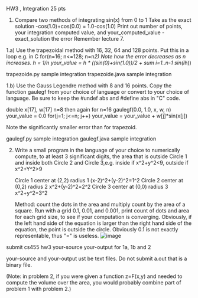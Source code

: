 HW3 , Integration 25 pts

1. Compare two methods of integrating  sin(x) from 0 to 1
Take as the exact solution  -cos(1.0)+cos(0.0) = 1.0-cos(1.0)
Print out number of points, your integration computed value, and
your_computed_value - exact_solution the error
Remember lecture 7.

1.a) Use the trapezoidal method with 16, 32, 64 and 128 points.
   Put this in a loop  e.g. in C  for(n=16; n<=128; n=n*2)
   Note how the error decreases as n increases.
   h = 1/n
   your_value = h * ((sin(0)+sin(1.0))/2 + sum i=1..n-1 sin(i*h))

  trapezoide.py sample integration
  trapezoide.java sample integration
   
1.b) Use the Gauss Legendre method with 8 and 16 points.
   Copy the function  gaulegf  from your choice of language
   or convert to your choice of language. Be sure to keep
   the #undef abs and #define abs in "C" code.

   double x[17], w[17]
   n=8   then again for n=16
   gaulegf(0.0, 1.0, x, w, n)
   your_value = 0.0
   for(j=1; j<=n; j++)
      your_value = your_value + w[j]*sin(x[j])


   Note the significantly smaller error than for trapezoid.

gaulegf.py sample integration
gaulegf.java sample integration


2. Write a small program in the language of your choice to
   numerically compute, to at least 3 significant digits,
   the area that is outside Circle 1 and inside both Circle 2
   and Circle 3,e.g. inside if x^2+y^2<9, outside if x^2+Y^2>9
 
   Circle 1 center at (2,2) radius 1   (x-2)^2+(y-2)^2=1^2
   Circle 2 center at (0,2) radius 2    x^2+(y-2)^2=2^2
   Circle 3 center at (0,0) radius 3    x^2+y^2=3^2

   Method: count the dots in the area and multiply count by the
   area of a square. Run with a grid 0.1, 0.01, and  0.001,
   print count of dots and area for each grid size,
   to see if your computation is converging. Obviously, if the
   left hand side of the equation is larger than the right
   hand side of the equation, the point is outside the circle.
   Obviously 0.1 is not exactly representable, thus "=" is useless.
   ![image](https://user-images.githubusercontent.com/60797103/145663098-ddb7da8e-4e9d-40f1-b8e4-b1b4378c99f3.png)

submit cs455 hw3 your-source your-output    for 1a, 1b and 2

your-source  and  your-output  ust be  text files.
Do not submit  a.out  that is a binary file.


   (Note: in problem 2, if you were given a function z=F(x,y) and
    needed to compute the volume over the area, you would
    probably combine part of problem 1 with problem 2.)

